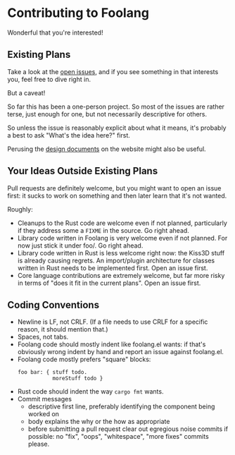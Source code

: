 # Contributing to Foolang

Wonderful that you're interested!

## Existing Plans

Take a look at the [open
issues](https://github.com/nikodemus/foolang/issues?q=is%3Aopen+is%3Aissue+no%3Aassignee),
and if you see something in that interests you, feel free to dive right in.

But a caveat!

So far this has been a one-person project. So most of the issues are rather
terse, just enough for one, but not necessarily descriptive for others.

So unless the issue is reasonably explicit about what it means, it's probably a
best to ask "What's the idea here?" first.

Perusing the [design documents](https://foolang.org/#/design) on the website
might also be useful.

## Your Ideas Outside Existing Plans

Pull requests are definitely welcome, but you might want to open an issue first:
it sucks to work on something and then later learn that it's not wanted.

Roughly:

- Cleanups to the Rust code are welcome even if not planned, particularly
  if they address some a `FIXME` in the source. Go right ahead.
- Library code written in Foolang is very welcome even if not planned. For now
  just stick it under foo/. Go right ahead.
- Library code written in Rust is less welcome right now: the Kiss3D stuff is
  already causing regrets. An import/plugin architecture for classes written
  in Rust needs to be implemented first. Open an issue first.
- Core language contributions are extremely welcome, but far more risky in
  terms of "does it fit in the current plans". Open an issue first.

## Coding Conventions

- Newline is LF, not CRLF. (If a file needs to use CRLF for a specific
  reason, it should mention that.)
- Spaces, not tabs.
- Foolang code should mostly indent like foolang.el wants: if that's obviously
  wrong indent by hand and report an issue against foolang.el.
- Foolang code mostly prefers "square" blocks:
  ``` foolang
  foo bar: { stuff todo.
             moreStuff todo }
  ```
- Rust code should indent the way `cargo fmt` wants.
- Commit messages
  - descriptive first line, preferably identifying the component being worked on
  - body explains the why or the how as appropriate
  - before submitting a pull request clear out egregious noise commits if
    possible: no "fix", "oops", "whitespace", "more fixes" commits please.
